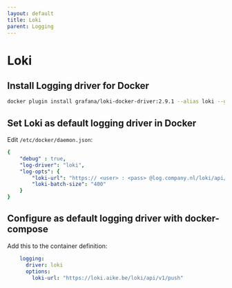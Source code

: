 ```yaml
---
layout: default
title: Loki
parent: Logging
---
```


# Loki

## Install Logging driver for Docker

```bash
docker plugin install grafana/loki-docker-driver:2.9.1 --alias loki --grant-all-permissions
```

## Set Loki as default logging driver in Docker

Edit `/etc/docker/daemon.json`:

```yaml
{
    "debug" : true,
    "log-driver": "loki",
    "log-opts": {
        "loki-url": "https:// <user> : <pass> @log.company.nl/loki/api/v1/push",
        "loki-batch-size": "400"
    }
}
```

## Configure as default logging driver with docker-compose

Add this to the container definition:

```yaml
    logging:
      driver: loki
      options:
        loki-url: "https://loki.aike.be/loki/api/v1/push"
```



